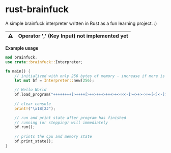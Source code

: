 # rust-brainfuck

A simple brainfuck interpreter written in Rust as a fun learning project. :)

| ⚠ | Operator ',' (Key Input) not implemented yet |
|---|---|

**Example usage**

```rust
mod brainfuck;
use crate::brainfuck::Interpreter;

fn main() {
    // initialized with only 256 bytes of memory - increase if more is needed
    let mut bf = Interpreter::new(256); 

    // Hello World
    bf.load_program("++++++++[>++++[>++>+++>+++>+<<<<-]>+>+>->>+[<]<-]>>.>---.+++++++..+++.>>.<-.<.+++.------.--------.>>+.>++.");
    
    // clear console
    print!("\x1B[2J");

    // run and print state after program has finished
    // running (or stepping) will immediately
    bf.run();
    
    // prints the cpu and memory state
    bf.print_state();
}
```

